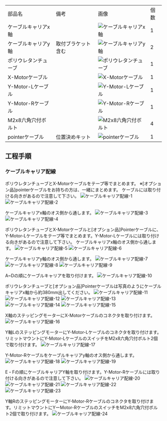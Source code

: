 <table class="packing-list">
    <tbody>
        <tr>
            <td>部品名</td>
            <td>備考</td>
            <td class="packing-img">画像</td>
            <td>個数</td>
        </tr>
        <tr>
            <td>ケーブルキャリアx軸</td>
            <td></td>
            <td><img src="./images/packing/023.jpg" alt="ケーブルキャリアx軸"></td>
            <td>1</td>
        </tr>
        <tr>
            <td>ケーブルキャリアy軸</td>
            <td>取付ブラケット含む</td>
            <td><img src="./images/packing/024.jpg" alt="ケーブルキャリアy軸"></td>
            <td>2</td>
        </tr>
        <tr>
            <td>ポリウレタンチューブ</td>
            <td></td>
            <td><img src="./images/packing/027.jpg" alt="ポリウレタンチューブ"></td>
            <td>1</td>
        </tr>
        <tr>
            <td>X-Motorケーブル</td>
            <td></td>
            <td><img src="./images/packing/077.jpg" alt="X-Motorケーブル"></td>
            <td>1</td>
        </tr>
        <tr>
            <td>Y-Motor-Lケーブル</td>
            <td></td>
            <td><img src="./images/packing/078.jpg" alt="Y-Motor-Lケーブル"></td>
            <td>1</td>
        </tr>
        <tr>
            <td>Y-Motor-Rケーブル</td>
            <td></td>
            <td><img src="./images/packing/079.jpg" alt="Y-Motor-Rケーブル"></td>
            <td>1</td>
        </tr>
        <tr>
            <td>M2x8六角穴付ボルト</td>
            <td></td>
            <td><img src="./images/packing/095.jpg" alt="M2x8六角穴付ボルト"></td>
            <td>4</td>
        </tr>
        <tr>
            <td>pointerケーブル</td>
            <td>位置決めキット	</td>
            <td><img src="./images/15/packing-001.jpg" alt="pointerケーブル"></td>
            <td>1</td>
        </tr>
        </tbody>
        </table>

## 工程手順

### ケーブルキャリア配線
ポリウレタンチューブとX-Motorケーブルをテープ等でまとめます。
※[オプション品]pointerケーブルをお持ちの方は、一緒にまとめます。
ケーブルには取り付ける向きがあるので注意して下さい。
<img src="./images/15/001.jpg" alt="ケーブルキャリア配線-1">
<img src="./images/15/002.jpg" alt="ケーブルキャリア配線-2">

ケーブルキャリアx軸のオス側から通します。
<img src="./images/15/003.jpg" alt="ケーブルキャリア配線-3">
<img src="./images/15/004.jpg" alt="ケーブルキャリア配線-4">

ポリウレタンチューブとX-Motorケーブルと[オプション品]Pointerケーブルに、Y-Motor-Lケーブルをテープ等でまとめます。Y-Motor-Lケーブルには取り付ける向きがあるので注意して下さい。
ケーブルキャリアx軸のオス側から通します。
<img src="./images/15/005.jpg" alt="ケーブルキャリア配線-5">
<img src="./images/15/006.jpg" alt="ケーブルキャリア配線-6">

ケーブルキャリアy軸のオス側から通します。
<img src="./images/15/007.jpg" alt="ケーブルキャリア配線-7">
<img src="./images/15/008.jpg" alt="ケーブルキャリア配線-8">
<img src="./images/15/009.jpg" alt="ケーブルキャリア配線-9">

A~Dの順にケーブルキャリアを取り付けます。
<img src="./images/15/010.jpg" alt="ケーブルキャリア配線-10">

ポリウレタンチューブと[オプション品]Pointerケーブルは写真のようにケーブルキャリアx軸から約380mm出してください。
<img src="./images/15/011.jpg" alt="ケーブルキャリア配線-11">
<img src="./images/15/012.jpg" alt="ケーブルキャリア配線-12">
<img src="./images/15/013.jpg" alt="ケーブルキャリア配線-13">
<img src="./images/15/014.jpg" alt="ケーブルキャリア配線-14">
<img src="./images/15/015.jpg" alt="ケーブルキャリア配線-15">

X軸のステッピングモーターにX-Motorケーブルのコネクタを取り付けます。
<img src="./images/15/016.jpg" alt="ケーブルキャリア配線-16">

Y軸LのステッピングモーターにY-Motor-Lケーブルのコネクタを取り付けます。 リミットマウントにY-Motor-LケーブルのスイッチをM2x8六角穴付ボルト2個で取り付けます。
<img src="./images/15/017.jpg" alt="ケーブルキャリア配線-17">

Y-Motor-Rケーブルをケーブルキャリアy軸のオス側から通します。
<img src="./images/15/018.jpg" alt="ケーブルキャリア配線-18">
<img src="./images/15/019.jpg" alt="ケーブルキャリア配線-19">

E・Fの順にケーブルキャリアY軸を取り付けます。Y-Motor-Rケーブルには取り付ける向きがあるので注意して下さい。
<img src="./images/15/020.jpg" alt="ケーブルキャリア配線-20">
<img src="./images/15/021.jpg" alt="ケーブルキャリア配線-21">
<img src="./images/15/022.jpg" alt="ケーブルキャリア配線-22">
<img src="./images/15/023.jpg" alt="ケーブルキャリア配線-23">

Y軸RのステッピングモーターにY-Motor-Rケーブルのコネクタを取り付けます。リミットマウントにYーMotor-RケーブルのスイッチをM2x8六角穴付ボルト2個で取り付けます。
<img src="./images/15/024.jpg" alt="ケーブルキャリア配線-24">
